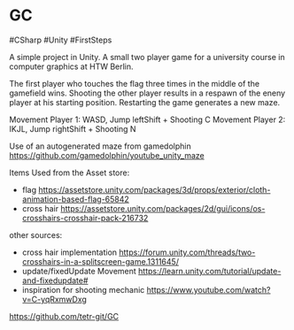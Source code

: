 # GC

#CSharp 
#Unity
#FirstSteps

A simple project in Unity. A small two player game for a university course in computer graphics at HTW Berlin.

The first player who touches the flag three times in the middle of the gamefield wins. Shooting the other player results in a respawn of the eneny player at his starting position. Restarting the game generates a new maze.

Movement Player 1: WASD, Jump leftShift + Shooting C
Movement Player 2: IKJL, Jump rightShift + Shooting N

Use of an autogenerated maze from gamedolphin
https://github.com/gamedolphin/youtube_unity_maze

Items Used from the Asset store: 

- flag
	https://assetstore.unity.com/packages/3d/props/exterior/cloth-animation-based-flag-65842
- cross hair
	https://assetstore.unity.com/packages/2d/gui/icons/os-crosshairs-crosshair-pack-216732

other sources: 

- cross hair implementation 
	https://forum.unity.com/threads/two-crosshairs-in-a-splitscreen-game.1311645/
- update/fixedUpdate Movement
	https://learn.unity.com/tutorial/update-and-fixedupdate#
- inspiration for shooting mechanic
	https://www.youtube.com/watch?v=C-yqRxmwDxg

https://github.com/tetr-git/GC
